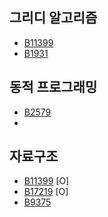 ## 그리디 알고리즘
- [B11399](https://www.acmicpc.net/problem/11399) 
- [B1931](https://www.acmicpc.net/problem/1931)

## 동적 프로그래밍
- [B2579](https://www.acmicpc.net/problem/2579)
- 

## 자료구조
- [B11399](https://www.acmicpc.net/problem/11399) [O]
- [B17219](https://www.acmicpc.net/problem/17219) [O]
- [B9375](https://www.acmicpc.net/problem/9375)

